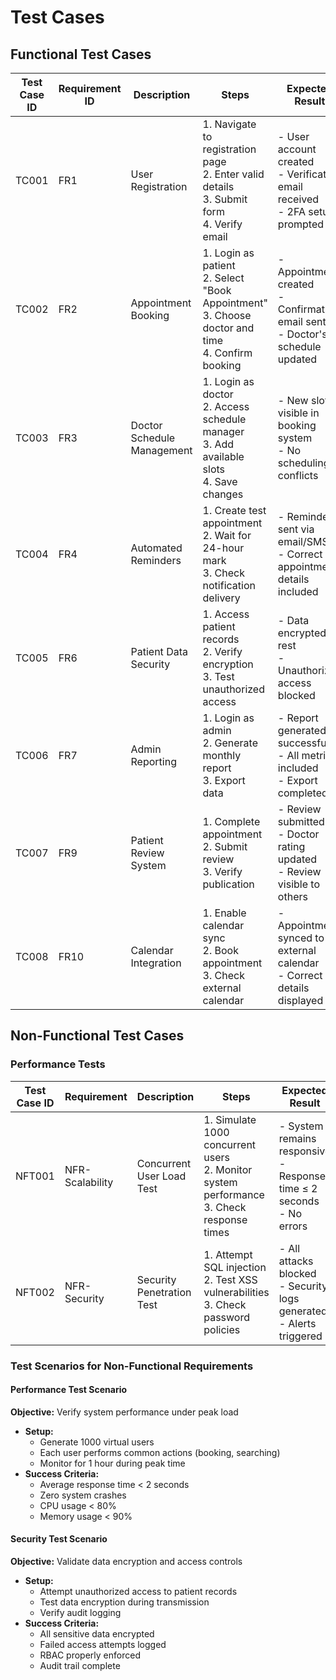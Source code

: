 # Test Cases

## Functional Test Cases

| Test Case ID | Requirement ID | Description | Steps | Expected Result | Actual Result | Status |
|--------------|---------------|-------------|--------|-----------------|---------------|---------|
| TC001 | FR1 | User Registration | 1. Navigate to registration page<br>2. Enter valid details<br>3. Submit form<br>4. Verify email | - User account created<br>- Verification email received<br>- 2FA setup prompted | - | Pending |
| TC002 | FR2 | Appointment Booking | 1. Login as patient<br>2. Select "Book Appointment"<br>3. Choose doctor and time<br>4. Confirm booking | - Appointment created<br>- Confirmation email sent<br>- Doctor's schedule updated | - | Pending |
| TC003 | FR3 | Doctor Schedule Management | 1. Login as doctor<br>2. Access schedule manager<br>3. Add available slots<br>4. Save changes | - New slots visible in booking system<br>- No scheduling conflicts | - | Pending |
| TC004 | FR4 | Automated Reminders | 1. Create test appointment<br>2. Wait for 24-hour mark<br>3. Check notification delivery | - Reminder sent via email/SMS<br>- Correct appointment details included | - | Pending |
| TC005 | FR6 | Patient Data Security | 1. Access patient records<br>2. Verify encryption<br>3. Test unauthorized access | - Data encrypted at rest<br>- Unauthorized access blocked | - | Pending |
| TC006 | FR7 | Admin Reporting | 1. Login as admin<br>2. Generate monthly report<br>3. Export data | - Report generated successfully<br>- All metrics included<br>- Export completed | - | Pending |
| TC007 | FR9 | Patient Review System | 1. Complete appointment<br>2. Submit review<br>3. Verify publication | - Review submitted<br>- Doctor rating updated<br>- Review visible to others | - | Pending |
| TC008 | FR10 | Calendar Integration | 1. Enable calendar sync<br>2. Book appointment<br>3. Check external calendar | - Appointment synced to external calendar<br>- Correct details displayed | - | Pending |

## Non-Functional Test Cases

### Performance Tests

| Test Case ID | Requirement | Description | Steps | Expected Result | Actual Result | Status |
|--------------|------------|-------------|--------|-----------------|---------------|---------|
| NFT001 | NFR-Scalability | Concurrent User Load Test | 1. Simulate 1000 concurrent users<br>2. Monitor system performance<br>3. Check response times | - System remains responsive<br>- Response time ≤ 2 seconds<br>- No errors | - | Pending |
| NFT002 | NFR-Security | Security Penetration Test | 1. Attempt SQL injection<br>2. Test XSS vulnerabilities<br>3. Check password policies | - All attacks blocked<br>- Security logs generated<br>- Alerts triggered | - | Pending |

### Test Scenarios for Non-Functional Requirements

#### Performance Test Scenario
**Objective:** Verify system performance under peak load
- **Setup:**
  - Generate 1000 virtual users
  - Each user performs common actions (booking, searching)
  - Monitor for 1 hour during peak time
- **Success Criteria:**
  - Average response time < 2 seconds
  - Zero system crashes
  - CPU usage < 80%
  - Memory usage < 90%

#### Security Test Scenario
**Objective:** Validate data encryption and access controls
- **Setup:**
  - Attempt unauthorized access to patient records
  - Test data encryption during transmission
  - Verify audit logging
- **Success Criteria:**
  - All sensitive data encrypted
  - Failed access attempts logged
  - RBAC properly enforced
  - Audit trail complete
